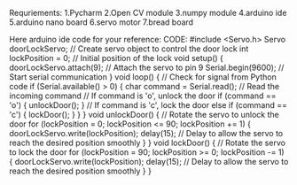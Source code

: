 Requriements:
  1.Pycharm
  2.Open CV module
  3.numpy module
  4.arduino ide
  5.arduino nano board
  6.servo motor
  7.bread board



Here arduino ide code for your reference:
CODE:
#include <Servo.h>
Servo doorLockServo; // Create servo object to control the door lock
int lockPosition = 0; // Initial position of the lock
void setup() {
doorLockServo.attach(9); // Attach the servo to pin 9
Serial.begin(9600); // Start serial communication
}
void loop() {
// Check for signal from Python code
if (Serial.available() > 0) {
char command = Serial.read(); // Read the incoming command
// If command is 'o', unlock the door
if (command == 'o') {
unlockDoor();
}
// If command is 'c', lock the door
else if (command == 'c') {
lockDoor();
}
}
}
void unlockDoor() {
// Rotate the servo to unlock the door
for (lockPosition = 0; lockPosition <= 90; lockPosition += 1) {
doorLockServo.write(lockPosition);
delay(15); // Delay to allow the servo to reach the desired position smoothly
}
}
void lockDoor() {
// Rotate the servo to lock the door
for (lockPosition = 90; lockPosition >= 0; lockPosition -= 1) {
doorLockServo.write(lockPosition);
delay(15); // Delay to allow the servo to reach the desired position smoothly
}
}
